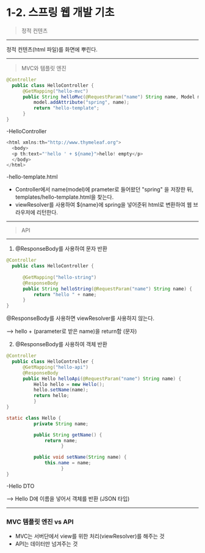 # 1-2. 스프링 웹 개발 기초

> 정적 컨텐츠

---

정적 컨텐츠(html 파일)를 화면에 뿌린다.

---

> MVC와 템플릿 엔진

```java
@Controller
  public class HelloController {
      @GetMapping("hello-mvc")
      public String helloMvc(@RequestParam("name") String name, Model model) {
          model.addAttribute("spring", name);
          return "hello-template";
      }
}
```

-HelloController

```java
<html xmlns:th="http://www.thymeleaf.org">
  <body>
  <p th:text="'hello ' + ${name}">hello! empty</p>
  </body>
</html>
```

-hello-template.html

- Controller에서 name(model)에 prameter로 들어왔던 "spring" 을 저장한 뒤, templates/hello-template.html을 찾는다.
- viewResolver를 사용하여 ${name}에 spring을 넣어준뒤 html로 변환하여 웹 브라우저에 리턴한다.

---

> API

---

1. @ResponseBody를 사용하여 문자 반환

```java
@Controller
  public class HelloController {
 
      @GetMapping("hello-string")
      @ResponseBody
      public String helloString(@RequestParam("name") String name) {
          return "hello " + name;
      }
}
```

@ResponseBody를 사용하면 viewResolver를 사용하지 않는다.

—> hello + (parameter로 받은 name)을 return함 (문자)

2. @ResponseBody를 사용하여 객체 반환

```java
@Controller
  public class HelloController {
      @GetMapping("hello-api")
      @ResponseBody
      public Hello helloApi(@RequestParam("name") String name) {
          Hello hello = new Hello();
          hello.setName(name);
          return hello;
		  }
}
```

```java
static class Hello {
          private String name;

          public String getName() {
              return name;
					}

          public void setName(String name) {
              this.name = name;
					} 
}
```

-Hello DTO

—> Hello D에 이름을 넣어서 객체를 반환 (JSON 타입)

---

### MVC 템플릿 엔진 vs API

- MVC는 서버단에서 view를 위한 처리(viewResolver)를 해주는  것
- API는 데이터만 넘겨주는 것